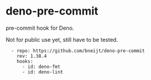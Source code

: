 # deno-pre-commit

pre-commit hook for Deno.

Not for public use yet, still have to be tested.

```
  - repo: https://github.com/bneijt/deno-pre-commit
    rev: 1.38.4
    hooks:
      - id: deno-fmt
      - id: deno-lint
```
